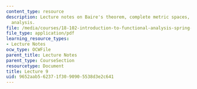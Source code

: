 ```yaml
---
content_type: resource
description: Lecture notes on Baire's theorem, complete metric spaces, and functional
  analysis.
file: /media/courses/18-102-introduction-to-functional-analysis-spring-2009/9652aab562371f3090905538d3e2c641_MIT18_102s09_lec09.pdf
file_type: application/pdf
learning_resource_types:
- Lecture Notes
ocw_type: OCWFile
parent_title: Lecture Notes
parent_type: CourseSection
resourcetype: Document
title: Lecture 9
uid: 9652aab5-6237-1f30-9090-5538d3e2c641
---
```

